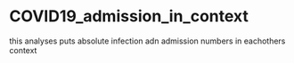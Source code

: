 # COVID19_admission_in_context
 this analyses puts absolute infection adn admission numbers in eachothers context
